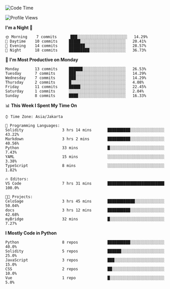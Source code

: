 <!--START_SECTION:waka-->
![Code Time](http://img.shields.io/badge/Code%20Time-1%2C322%20hrs%2015%20mins-blue)

![Profile Views](http://img.shields.io/badge/Profile%20Views-0-blue)

**I'm a Night 🦉** 

```text
🌞 Morning    7 commits      ███░░░░░░░░░░░░░░░░░░░░░░   14.29% 
🌆 Daytime    10 commits     █████░░░░░░░░░░░░░░░░░░░░   20.41% 
🌃 Evening    14 commits     ███████░░░░░░░░░░░░░░░░░░   28.57% 
🌙 Night      18 commits     █████████░░░░░░░░░░░░░░░░   36.73%

```
📅 **I'm Most Productive on Monday** 

```text
Monday       13 commits     ██████░░░░░░░░░░░░░░░░░░░   26.53% 
Tuesday      7 commits      ███░░░░░░░░░░░░░░░░░░░░░░   14.29% 
Wednesday    7 commits      ███░░░░░░░░░░░░░░░░░░░░░░   14.29% 
Thursday     2 commits      █░░░░░░░░░░░░░░░░░░░░░░░░   4.08% 
Friday       11 commits     █████░░░░░░░░░░░░░░░░░░░░   22.45% 
Saturday     1 commits      ░░░░░░░░░░░░░░░░░░░░░░░░░   2.04% 
Sunday       8 commits      ████░░░░░░░░░░░░░░░░░░░░░   16.33%

```


📊 **This Week I Spent My Time On** 

```text
⌚︎ Time Zone: Asia/Jakarta

💬 Programming Languages: 
Solidity                 3 hrs 14 mins       ██████████░░░░░░░░░░░░░░░   43.22% 
Markdown                 3 hrs 2 mins        ██████████░░░░░░░░░░░░░░░   40.56% 
Python                   33 mins             █░░░░░░░░░░░░░░░░░░░░░░░░   7.43% 
YAML                     15 mins             ░░░░░░░░░░░░░░░░░░░░░░░░░   3.38% 
TypeScript               8 mins              ░░░░░░░░░░░░░░░░░░░░░░░░░   1.82%

🔥 Editors: 
VS Code                  7 hrs 31 mins       █████████████████████████   100.0%

🐱‍💻 Projects: 
CeloSage                 3 hrs 45 mins       ████████████░░░░░░░░░░░░░   50.04% 
docs                     3 hrs 12 mins       ██████████░░░░░░░░░░░░░░░   42.68% 
myBridge                 32 mins             █░░░░░░░░░░░░░░░░░░░░░░░░   7.27%

```

**I Mostly Code in Python** 

```text
Python                   8 repos             ██████████░░░░░░░░░░░░░░░   40.0% 
Solidity                 5 repos             ██████░░░░░░░░░░░░░░░░░░░   25.0% 
JavaScript               3 repos             ███░░░░░░░░░░░░░░░░░░░░░░   15.0% 
CSS                      2 repos             ██░░░░░░░░░░░░░░░░░░░░░░░   10.0% 
Vue                      1 repo              █░░░░░░░░░░░░░░░░░░░░░░░░   5.0%

```



<!--END_SECTION:waka-->
